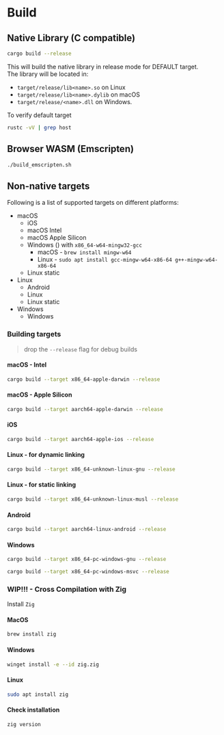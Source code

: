 # Build

## Native Library (C compatible)

```bash
cargo build --release
```

This will build the native library in release mode for DEFAULT target.<br/> 
The library will be located in:
* `target/release/lib<name>.so` on Linux
* `target/release/lib<name>.dylib` on macOS
* `target/release/<name>.dll` on Windows.

To verify default target
```bash
rustc -vV | grep host
```

## Browser WASM (Emscripten)

```bash
./build_emscripten.sh
```

## Non-native targets

Following is a list of supported targets on different platforms:
* macOS
  * iOS
  * macOS Intel
  * macOS Apple Silicon
  * Windows () with `x86_64-w64-mingw32-gcc`
    * macOS - `brew install mingw-w64`
    * Linux - `sudo apt install gcc-mingw-w64-x86-64 g++-mingw-w64-x86-64`
  * Linux static
* Linux
  * Android
  * Linux
  * Linux static
* Windows
  * Windows

### Building targets
> drop the `--release` flag for debug builds

#### macOS - Intel
```bash
cargo build --target x86_64-apple-darwin --release
```

#### macOS - Apple Silicon
```bash
cargo build --target aarch64-apple-darwin --release
```

#### iOS
```bash
cargo build --target aarch64-apple-ios --release
```

#### Linux - for dynamic linking
```bash
cargo build --target x86_64-unknown-linux-gnu --release
```

#### Linux - for static linking
```bash
cargo build --target x86_64-unknown-linux-musl --release
```

#### Android
```bash
cargo build --target aarch64-linux-android --release
```

#### Windows
```bash
cargo build --target x86_64-pc-windows-gnu --release
```
```bash
cargo build --target x86_64-pc-windows-msvc --release
```


### WIP!!! - Cross Compilation with Zig

Install `Zig`

#### MacOS
```bash
brew install zig
```
#### Windows
```bash
winget install -e --id zig.zig
```
#### Linux
```bash
sudo apt install zig
```
#### Check installation
```bash
zig version
```